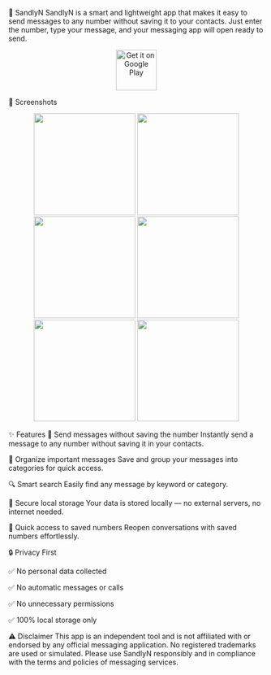🚀 SandlyN
SandlyN is a smart and lightweight app that makes it easy to send messages to any number without saving it to your contacts.
Just enter the number, type your message, and your messaging app will open ready to send.

<p align="center"> <a href="https://play.google.com/store/apps/details?id=com.mnrra.sandlyn" target="_blank"> <img src="https://developer.android.com/images/brand/en_app_rgb_wo_45.png" alt="Get it on Google Play" height="80"/> </a> </p>

📸 Screenshots

<p align="center"> <img src="https://github.com/user-attachments/assets/66255349-51c8-441b-a1a3-90c7474a903c" width="200" /> <img src="https://github.com/user-attachments/assets/1ae78743-5fe5-4a90-b037-0a674bc8dd8b" width="200" /> <img src="https://github.com/user-attachments/assets/b0aa575f-00c0-4192-876d-5b5f741080d6" width="200" /> <img src="https://github.com/user-attachments/assets/d005177b-f3fe-4bc9-9946-64e32156650d" width="200" /> <img src="https://github.com/user-attachments/assets/b9c64b54-91b2-466e-bab4-3387dbe84614" width="200" /> <img src="https://github.com/user-attachments/assets/200a6443-cd58-48c3-b45b-56912ca01245" width="200" /> </p>
✨ Features
📲 Send messages without saving the number
Instantly send a message to any number without saving it in your contacts.

📁 Organize important messages
Save and group your messages into categories for quick access.

🔍 Smart search
Easily find any message by keyword or category.

🔐 Secure local storage
Your data is stored locally — no external servers, no internet needed.

🔄 Quick access to saved numbers
Reopen conversations with saved numbers effortlessly.

🔒 Privacy First

✅ No personal data collected

✅ No automatic messages or calls

✅ No unnecessary permissions

✅ 100% local storage only

⚠️ Disclaimer
This app is an independent tool and is not affiliated with or endorsed by any official messaging application.
No registered trademarks are used or simulated.
Please use SandlyN responsibly and in compliance with the terms and policies of messaging services.
